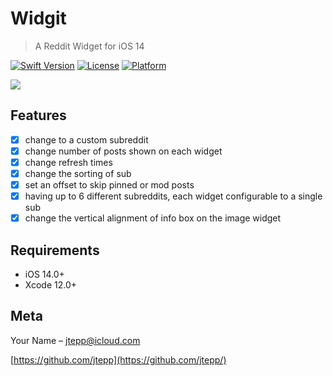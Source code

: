 # Widgit
> A Reddit Widget for iOS 14

[![Swift Version][swift-image]][swift-url]
[![License][license-image]][license-url]
[![Platform](https://img.shields.io/cocoapods/p/LFAlertController.svg?style=flat)](http://cocoapods.org/pods/LFAlertController)


![](https://external-preview.redd.it/UB6Uu-tHK0Xp3fu-1WbLzSW_Bkp8hVDbhMjHsP1V7n8.jpg?auto=webp&s=78757ac332524414e0223bea8a7c2ccb8abf3523)

## Features

- [X] change to a custom subreddit
- [X] change number of posts shown on each widget
- [X] change refresh times
- [X] change the sorting of sub
- [X] set an offset to skip pinned or mod posts
- [X] having up to 6 different subreddits, each widget configurable to a single sub
- [X] change the vertical alignment of info box on the image widget

## Requirements

- iOS 14.0+
- Xcode 12.0+

## Meta

Your Name – jtepp@icloud.com

[https://github.com/jtepp](https://github.com/jtepp/)

[swift-image]:https://img.shields.io/badge/swift-3.0-orange.svg
[swift-url]: https://swift.org/
[license-image]: https://img.shields.io/badge/License-MIT-blue.svg
[license-url]: LICENSE
[travis-image]: https://img.shields.io/travis/dbader/node-datadog-metrics/master.svg?style=flat-square
[travis-url]: https://travis-ci.org/dbader/node-datadog-metrics
[codebeat-image]: https://codebeat.co/badges/c19b47ea-2f9d-45df-8458-b2d952fe9dad
[codebeat-url]: https://codebeat.co/projects/github-com-vsouza-awesomeios-com
